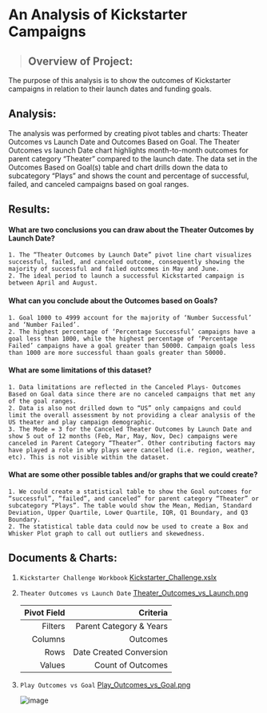 # An Analysis of Kickstarter Campaigns

> ## Overview of Project:

The purpose of this analysis is to show the outcomes of Kickstarter campaigns in relation to their launch dates and funding goals.

## Analysis:

The analysis was performed by creating pivot tables and charts: Theater Outcomes vs Launch Date and Outcomes Based on Goal. The Theater Outcomes vs launch Date chart highlights month-to-month outcomes for parent category “Theater” compared to the launch date. The data set in the Outcomes Based on Goal(s) table and chart drills down the data to subcategory “Plays” and shows the count and percentage of successful, failed, and canceled campaigns based on goal ranges.

## Results:

#### What are two conclusions you can draw about the Theater Outcomes by Launch Date?
    1. The “Theater Outcomes by Launch Date” pivot line chart visualizes successful, failed, and canceled outcome, consequently showing the majority of successful and failed outcomes in May and June.
    2. The ideal period to launch a successful Kickstarted campaign is between April and August.
    

#### What can you conclude about the Outcomes based on Goals?
    1. Goal 1000 to 4999 account for the majority of ‘Number Successful’ and ‘Number Failed’.
    2. The highest percentage of ‘Percentage Successful’ campaigns have a goal less than 1000, while the highest percentage of ‘Percentage Failed’ campaigns have a goal greater than 50000. Campaign goals less than 1000 are more successful thaan goals greater than 50000.

#### What are some limitations of this dataset?
    1. Data limitations are reflected in the Canceled Plays- Outcomes Based on Goal data since there are no canceled campaigns that met any of the goal ranges. 
    2. Data is also not drilled down to “US” only campaigns and could limit the overall assessment by not providing a clear analysis of the US theater and play campaign demographic.
    3. The Mode = 3 for the Canceled Theater Outcomes by Launch Date and show 5 out of 12 months (Feb, Mar, May, Nov, Dec) campaigns were canceled in Parent Category “Theater”. Other contributing factors may have played a role in why plays were cancelled (i.e. region, weather, etc). This is not visible within the dataset.

#### What are some other possible tables and/or graphs that we could create?
    1. We could create a statistical table to show the Goal outcomes for “successful”, “failed”, and canceled” for parent category “Theater” or subcategory “Plays”. The table would show the Mean, Median, Standard Deviation, Upper Quartile, Lower Quartile, IQR, Q1 Boundary, and Q3 Boundary.
    2. The statistical table data could now be used to create a Box and Whisker Plot graph to call out outliers and skewedness.

## Documents & Charts:

1. `Kickstarter Challenge Workbook` 
    [Kickstarter_Challenge.xslx](https://github.com/MStewart0218/Kickstarter-Analysis/files/7786949/Kickstarter_Challenge.xlsx)
 
2. `Theater Outcomes vs Launch Date`
    [Theater_Outcomes_vs_Launch.png](https://user-images.githubusercontent.com/95396477/147617173-832dbcfe-127a-4fed-a63c-d9a4f0a3a4c8.png)
    
    | Pivot Field | Criteria|
    | ------:| -----------:|
    | Filters | Parent Category & Years
    | Columns | Outcomes |
    | Rows| Date Created Conversion|
    | Values| Count of Outcomes|

3. `Play Outcomes vs Goal` 
    [Play_Outcomes_vs_Goal.png](https://user-images.githubusercontent.com/95396477/147617018-8f99a447-4b82-49ef-8ed4-74864431ec5b.png)
    
    ![image](https://user-images.githubusercontent.com/95396477/147625927-4172ba27-63b5-4811-ad37-cbe8de524099.png)
